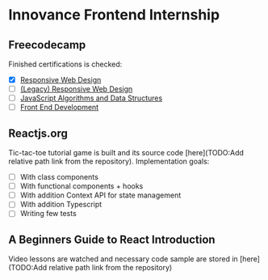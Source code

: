 # Innovance Frontend Internship

## Freecodecamp

Finished certifications is checked:
- [x] [Responsive Web Design](https://www.freecodecamp.org/learn/2022/responsive-web-design/)
- [ ] [(Legacy) Responsive Web Design](https://www.freecodecamp.org/learn/responsive-web-design/)
- [ ] [JavaScript Algorithms and Data Structures](https://www.freecodecamp.org/learn/javascript-algorithms-and-data-structures/)
- [ ] [Front End Development](https://www.freecodecamp.org/learn/front-end-development-libraries/)

## Reactjs.org

Tic-tac-toe tutorial game is built and its source code [here](TODO:Add relative path link from the repository). Implementation goals:
 - [ ] With class components
 - [ ] With functional components + hooks
 - [ ] With addition Context API for state management
 - [ ] With addition Typescript
 - [ ] Writing few tests

## A Beginners Guide to React Introduction

Video lessons are watched and necessary code sample are stored in [here](TODO:Add relative path link from the repository)